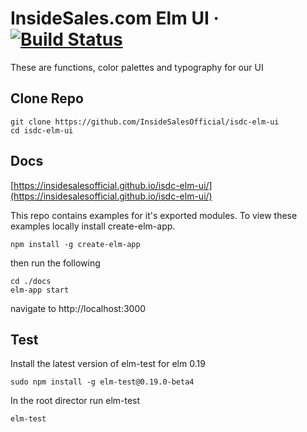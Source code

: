 # InsideSales.com Elm UI &middot; [![Build Status](https://travis-ci.com/InsideSalesOfficial/isdc-elm-ui.svg?branch=master)](https://travis-ci.com/InsideSalesOfficial/isdc-elm-ui)
These are functions, color palettes and typography for our UI

## Clone Repo 
```
git clone https://github.com/InsideSalesOfficial/isdc-elm-ui
cd isdc-elm-ui
```

## Docs
[https://insidesalesofficial.github.io/isdc-elm-ui/](https://insidesalesofficial.github.io/isdc-elm-ui/)

This repo contains examples for it's exported modules. To view these examples locally install create-elm-app. 
```
npm install -g create-elm-app
```
then run the following
```
cd ./docs
elm-app start
```
navigate to http://localhost:3000

## Test
Install the latest version of elm-test for elm 0.19
```
sudo npm install -g elm-test@0.19.0-beta4
```
In the root director run elm-test
```
elm-test
```